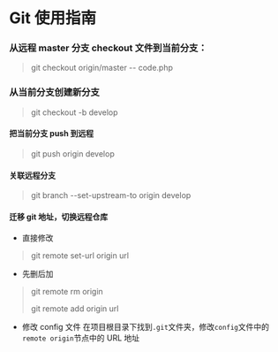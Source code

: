 # Git 使用指南

### 从远程 master 分支 checkout 文件到当前分支：
> git checkout origin/master -- code.php

### 从当前分支创建新分支
> git checkout -b develop

#### 把当前分支 push 到远程
> git push origin develop

#### 关联远程分支
> git branch --set-upstream-to origin develop

#### 迁移 git 地址，切换远程仓库
- 直接修改
> git remote set-url origin url
- 先删后加
> git remote rm origin
>
> git remote add origin url
- 修改 config 文件
在项目根目录下找到`.git`文件夹，修改`config`文件中的
`remote origin`节点中的 URL 地址
